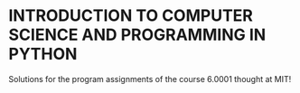 # INTRODUCTION TO COMPUTER SCIENCE AND PROGRAMMING IN PYTHON
Solutions for the program assignments of the course 6.0001 thought at MIT!
